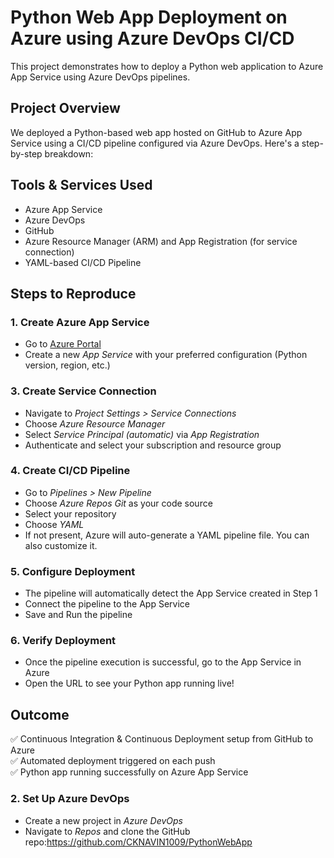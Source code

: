 # Python Web App Deployment on Azure using Azure DevOps CI/CD

This project demonstrates how to deploy a Python web application to Azure App Service using Azure DevOps pipelines.

## Project Overview

We deployed a Python-based web app hosted on GitHub to Azure App Service using a CI/CD pipeline configured via Azure DevOps. Here's a step-by-step breakdown:

## Tools & Services Used

- Azure App Service
- Azure DevOps
- GitHub
- Azure Resource Manager (ARM) and App Registration (for service connection)
- YAML-based CI/CD Pipeline

## Steps to Reproduce

### 1. Create Azure App Service
- Go to [Azure Portal](https://portal.azure.com/)
- Create a new *App Service* with your preferred configuration (Python version, region, etc.)
### 3. Create Service Connection
- Navigate to *Project Settings > Service Connections*
- Choose *Azure Resource Manager*
- Select *Service Principal (automatic)* via *App Registration*
- Authenticate and select your subscription and resource group

### 4. Create CI/CD Pipeline
- Go to *Pipelines > New Pipeline*
- Choose *Azure Repos Git* as your code source
- Select your repository
- Choose *YAML*
- If not present, Azure will auto-generate a YAML pipeline file. You can also customize it.

### 5. Configure Deployment
- The pipeline will automatically detect the App Service created in Step 1
- Connect the pipeline to the App Service
- Save and Run the pipeline

### 6. Verify Deployment
- Once the pipeline execution is successful, go to the App Service in Azure
- Open the URL to see your Python app running live!

## Outcome

✅ Continuous Integration & Continuous Deployment setup from GitHub to Azure  
✅ Automated deployment triggered on each push  
✅ Python app running successfully on Azure App Service

### 2. Set Up Azure DevOps
- Create a new project in *Azure DevOps*
- Navigate to *Repos* and clone the GitHub repo:https://github.com/CKNAVIN1009/PythonWebApp
